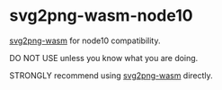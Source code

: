 # svg2png-wasm-node10

[svg2png-wasm](https://github.com/ssssota/svg2png-wasm) for node10 compatibility.

DO NOT USE unless you know what you are doing.

STRONGLY recommend using [svg2png-wasm](https://github.com/ssssota/svg2png-wasm) directly.